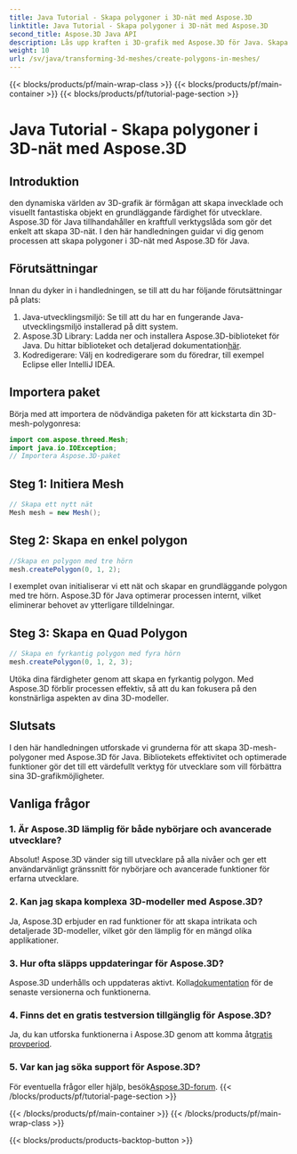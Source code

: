 ```yaml
---
title: Java Tutorial - Skapa polygoner i 3D-nät med Aspose.3D
linktitle: Java Tutorial - Skapa polygoner i 3D-nät med Aspose.3D
second_title: Aspose.3D Java API
description: Lås upp kraften i 3D-grafik med Aspose.3D för Java. Skapa fantastiska polygoner utan ansträngning. Ladda ner nu för en sömlös utvecklingsupplevelse.
weight: 10
url: /sv/java/transforming-3d-meshes/create-polygons-in-meshes/
---
```


{{< blocks/products/pf/main-wrap-class >}}
{{< blocks/products/pf/main-container >}}
{{< blocks/products/pf/tutorial-page-section >}}

# Java Tutorial - Skapa polygoner i 3D-nät med Aspose.3D

## Introduktion
den dynamiska världen av 3D-grafik är förmågan att skapa invecklade och visuellt fantastiska objekt en grundläggande färdighet för utvecklare. Aspose.3D för Java tillhandahåller en kraftfull verktygslåda som gör det enkelt att skapa 3D-nät. I den här handledningen guidar vi dig genom processen att skapa polygoner i 3D-nät med Aspose.3D för Java.
## Förutsättningar
Innan du dyker in i handledningen, se till att du har följande förutsättningar på plats:
1. Java-utvecklingsmiljö: Se till att du har en fungerande Java-utvecklingsmiljö installerad på ditt system.
2.  Aspose.3D Library: Ladda ner och installera Aspose.3D-biblioteket för Java. Du hittar biblioteket och detaljerad dokumentation[här](https://reference.aspose.com/3d/java/).
3. Kodredigerare: Välj en kodredigerare som du föredrar, till exempel Eclipse eller IntelliJ IDEA.
## Importera paket
Börja med att importera de nödvändiga paketen för att kickstarta din 3D-mesh-polygonresa:
```java
import com.aspose.threed.Mesh;
import java.io.IOException;
// Importera Aspose.3D-paket
```
## Steg 1: Initiera Mesh
```java
// Skapa ett nytt nät
Mesh mesh = new Mesh();
```
## Steg 2: Skapa en enkel polygon
```java
//Skapa en polygon med tre hörn
mesh.createPolygon(0, 1, 2);
```
I exemplet ovan initialiserar vi ett nät och skapar en grundläggande polygon med tre hörn. Aspose.3D för Java optimerar processen internt, vilket eliminerar behovet av ytterligare tilldelningar.
## Steg 3: Skapa en Quad Polygon
```java
// Skapa en fyrkantig polygon med fyra hörn
mesh.createPolygon(0, 1, 2, 3);
```
Utöka dina färdigheter genom att skapa en fyrkantig polygon. Med Aspose.3D förblir processen effektiv, så att du kan fokusera på den konstnärliga aspekten av dina 3D-modeller.
## Slutsats
I den här handledningen utforskade vi grunderna för att skapa 3D-mesh-polygoner med Aspose.3D för Java. Bibliotekets effektivitet och optimerade funktioner gör det till ett värdefullt verktyg för utvecklare som vill förbättra sina 3D-grafikmöjligheter.
## Vanliga frågor
### 1. Är Aspose.3D lämplig för både nybörjare och avancerade utvecklare?
Absolut! Aspose.3D vänder sig till utvecklare på alla nivåer och ger ett användarvänligt gränssnitt för nybörjare och avancerade funktioner för erfarna utvecklare.
### 2. Kan jag skapa komplexa 3D-modeller med Aspose.3D?
Ja, Aspose.3D erbjuder en rad funktioner för att skapa intrikata och detaljerade 3D-modeller, vilket gör den lämplig för en mängd olika applikationer.
### 3. Hur ofta släpps uppdateringar för Aspose.3D?
 Aspose.3D underhålls och uppdateras aktivt. Kolla[dokumentation](https://reference.aspose.com/3d/java/) för de senaste versionerna och funktionerna.
### 4. Finns det en gratis testversion tillgänglig för Aspose.3D?
 Ja, du kan utforska funktionerna i Aspose.3D genom att komma åt[gratis provperiod](https://releases.aspose.com/).
### 5. Var kan jag söka support för Aspose.3D?
 För eventuella frågor eller hjälp, besök[Aspose.3D-forum](https://forum.aspose.com/c/3d/18).
{{< /blocks/products/pf/tutorial-page-section >}}

{{< /blocks/products/pf/main-container >}}
{{< /blocks/products/pf/main-wrap-class >}}

{{< blocks/products/products-backtop-button >}}
